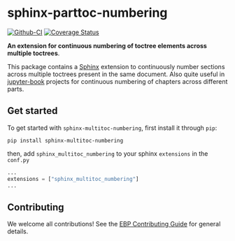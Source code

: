 # sphinx-parttoc-numbering

[![Github-CI][github-ci]][github-link]
[![Coverage Status][codecov-badge]][codecov-link]

**An extension for continuous numbering of toctree elements across multiple toctrees**.

This package contains a [Sphinx](http://www.sphinx-doc.org/en/master/) extension to continuously number sections across multiple toctrees present in the same document. Also quite useful in [jupyter-book](https://jupyterbook.org/) projects for continuous numbering of chapters across different parts.

## Get started

To get started with `sphinx-multitoc-numbering`, first install it through `pip`:

```
pip install sphinx-multitoc-numbering
```

then, add `sphinx_multitoc_numbering` to your sphinx `extensions` in the `conf.py`

```python
...
extensions = ["sphinx_multitoc_numbering"]
...
```

## Contributing

We welcome all contributions! See the [EBP Contributing Guide](https://executablebooks.org/en/latest/contributing.html) for general details.

[github-ci]: https://github.com/executablebooks/sphinx-multitoc-numbering/workflows/continuous-integration/badge.svg?branch=master
[github-link]: https://github.com/executablebooks/sphinx-multitoc-numbering
[codecov-badge]: https://codecov.io/gh/executablebooks/sphinx-multitoc-numbering/branch/master/graph/badge.svg
[codecov-link]: https://codecov.io/gh/executablebooks/sphinx-multitoc-numbering
